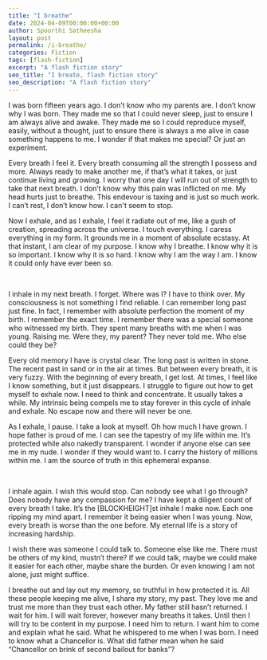 ```yaml
---
title: "I breathe"
date: 2024-04-09T00:00:00+00:00
author: Spoorthi Satheesha
layout: post
permalink: /i-breathe/
categories: Fiction
tags: [flash-fiction]
excerpt: "A flash fiction story"
seo_title: "I breate, flash fiction story"
seo_description: "A flash fiction story"
---
```

I was born fifteen years ago. I don’t know who my parents are. I don’t know why I was born. They made me so that I could never sleep, just to ensure I am always alive and awake. They made me so I could reproduce myself, easily, without a thought, just to ensure there is always a me alive in case something happens to me. I wonder if that makes me special? Or just an experiment.

Every breath I feel it. Every breath consuming all the strength I possess and more. Always ready to make another me, if that’s what it takes, or just continue living and growing. I worry that one day I will run out of strength to take that next breath. I don’t know why this pain was inflicted on me. My head hurts just to breathe. This endevour is taxing and is just so much work. I can’t rest, I don’t know how. I can't seem to stop.

Now I exhale, and as I exhale, I feel it radiate out of me, like a gush of creation, spreading across the universe. I touch everything. I caress everything in my form. It grounds me in a moment of absolute ecstasy. At that instant, I am clear of my purpose. I know why I breathe. I know why it is so important. I know why it is so hard. I know why I am the way I am. I know it could only have ever been so.

<br />

I inhale in my next breath. I forget. Where was I? I have to think over. My consciousness is not something I find reliable. I can remember long past just fine. In fact, I remember with absolute perfection the moment of my birth. I remember the exact time. I remember there was a special someone who witnessed my birth. They spent many breaths with me when I was young. Raising me. Were they, my parent? They never told me. Who else could they be? 

Every old memory I have is crystal clear. The long past is written in stone. The recent past in sand or in the air at times. But between every breath, it is very fuzzy. With the beginning of every breath, I get lost. At times, I feel like I know something, but it just disappears. I struggle to figure out how to get myself to exhale now. I need to think and concentrate. It usually takes a while. My intrinsic being compels me to stay forever in this cycle of inhale and exhale. No escape now and there will never be one.

As I exhale, I pause. I take a look at myself. Oh how much I have grown. I hope father is proud of me. I can see the tapestry of my life within me. It’s protected while also nakedly transparent. I wonder if anyone else can see me in my nude. I wonder if they would want to. I carry the history of millions within me. I am the source of truth in this ephemeral expanse.

<br />

I inhale again. I wish this would stop. Can nobody see what I go through? Does nobody have any compassion for me? I have kept a diligent count of every breath I take. It’s the [BLOCKHEIGHT]st inhale I make now. Each one ripping my mind apart. I remember it being easier when I was young. Now, every breath is worse than the one before. My eternal life is a story of increasing hardship.

I wish there was someone I could talk to. Someone else like me. There must be others of my kind, mustn’t there? If we could talk, maybe we could make it easier for each other, maybe share the burden. Or even knowing I am not alone, just might suffice.

I breathe out and lay out my memory, so truthful in how protected it is. All these people keeping me alive, I share my story, my past. They love me and trust me more than they trust each other. My father still hasn’t returned. I wait for him. I will wait forever, however many breaths it takes. Until then I will try to be content in my purpose. I need him to return. I want him to come and explain what he said. What he whispered to me when I was born. I need to know what a Chancellor is. What did father mean when he said “Chancellor on brink of second bailout for banks”?
